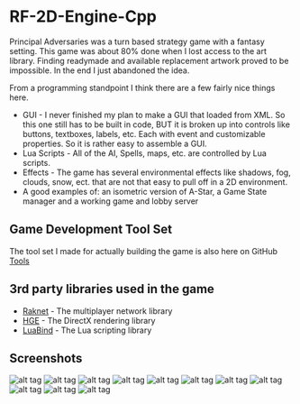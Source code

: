 # RF-2D-Engine-Cpp

Principal Adversaries was a turn based strategy game with a fantasy setting. This game was about 80% done when I lost access to the art library. Finding readymade and available replacement artwork proved to be impossible. In the end I just abandoned the idea.

From a programming standpoint I think there are a few fairly nice things here.
* GUI - I never finished my plan to make a GUI that loaded from XML. So this one still has to be built in code, BUT it is broken up into controls like buttons, textboxes, labels, etc. Each with event and customizable properties. So it is rather easy to assemble a GUI.
* Lua Scripts - All of the AI, Spells, maps, etc. are controlled by Lua scripts. 
* Effects - The game has several environmental effects like shadows, fog, clouds, snow, ect. that are not that easy to pull off in a 2D environment. 
* A good examples of: an isometric version of A-Star, a Game State manager and a working game and lobby server

## Game Development Tool Set
The tool set I made for actually building the game is also here on GitHub
[Tools](https://github.com/RandomFeatures/RF-2D-Engine-ToolSet) 

## 3rd party libraries used in the game
* [Raknet](http://www.jenkinssoftware.com/) - The multiplayer network library
* [HGE](http://kvakvs.github.io/hge/) - The DirectX rendering library 
* [LuaBind](https://github.com/luabind/luabind) - The Lua scripting library

## Screenshots

![alt tag](screenshots/ss01.jpg)
![alt tag](screenshots/ss02.jpg)
![alt tag](screenshots/ss03.jpg)
![alt tag](screenshots/ss04.jpg)
![alt tag](screenshots/ss05.jpg)
![alt tag](screenshots/shot001.jpg)
![alt tag](screenshots/shot002.jpg)
![alt tag](screenshots/shot008.jpg)
![alt tag](screenshots/shot017.jpg)
![alt tag](screenshots/shot018.jpg)
![alt tag](screenshots/shot019.jpg)

